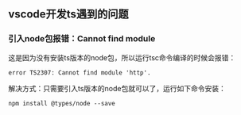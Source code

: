 ## vscode开发ts遇到的问题
### 引入node包报错：Cannot find module

这是因为没有安装ts版本的node包，所以运行tsc命令编译的时候会报错：
```
error TS2307: Cannot find module 'http'.
```
解决方式：只需要引入ts版本的node包就可以了，运行如下命令安装：
```
npm install @types/node --save
```
